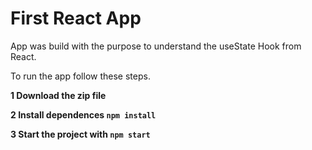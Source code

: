 # First React App

App was build with the purpose to understand the useState Hook from React. 

To run the app follow these steps. 

**1 Download the zip file**

**2 Install dependences `npm install`**

**3 Start the project with `npm start`**
